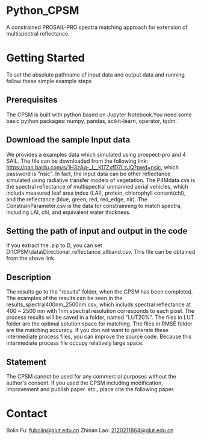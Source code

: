 # Python_CPSM
A constrained PROSAIL-PRO spectra matching approach for extension of multispectral reflectance.

# Getting Started
To set the absolute pathname of input data and output data and running follow these simple example steps

## Prerequisites
 The CPSM is built with python based on Jupyter Notebook.You need some basic python packages: numpy, pandas, scikit-learn, operator, tqdm.

## Download the sample Input data
We provides a examples data which simulated using prospect-pro and 4 SAIL. The file can be downloaded from the following link: https://pan.baidu.com/s/1H3zAq-_I__Kl7ZxfD7LzJQ?pwd=nsic, which password is "nsic". In fact, the input data can be other reflectance simulated using radiative transfer models of vegetation. The P4Mdata.cvs is the spectral reflectance of multispectral unmanned aerial vehicles, which includs measured leaf area index (LAI), protein, chlorophyll content(chl), and the reflectance (blue, green, red, red_edge, nir). The ConstrainParameter.csv is the data for constrainning to match spectra, including LAI, chl, and equivalent water thickness.

## Setting the path of input and output in the code
If you extract the .zip to D, you can set D:\CPSM\data\Directional_reflectance_allband.csv. This file can be obtained from the above link.

## Description
The results go to the "results" folder, when the CPSM has been completed. The examples of the results can be seen in the results_spectral400nm_2500nm.csv, which includs spectral reflectance at 400 ~ 2500 nm with 1nm spectral resolution corresponds to each pixel. The process results will be saved in a folder, named "LUT20%". The files in LUT folder are the optimal solution space for matching. The files in RMSE folder are the matching accuracy. If you don not want to generate these intermediate process files, you can improve the source code. Because this intermediate process file occupy relatively large space.

## Statement
The CPSM cannot be used for any commercial purposes without the author's consent. If you used the CPSM including modification, improvement and publish paper. etc., place cite the following paper. 

# Contact
Bolin Fu: fubolin@glut.edu.cn
Zhinan Lao: 2120211864@glut.edu.cn
